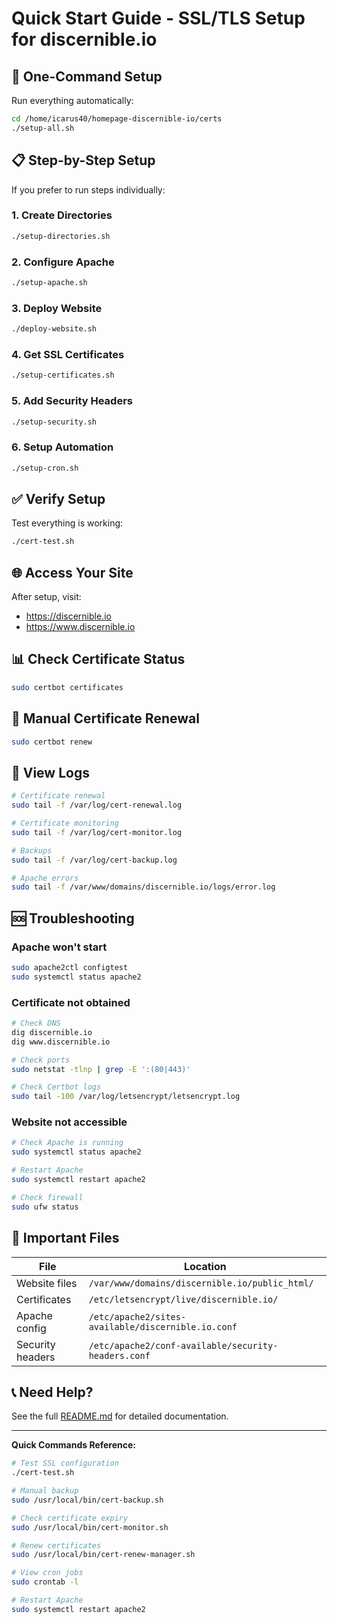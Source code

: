 # Quick Start Guide - SSL/TLS Setup for discernible.io

## 🚀 One-Command Setup

Run everything automatically:
```bash
cd /home/icarus40/homepage-discernible-io/certs
./setup-all.sh
```

## 📋 Step-by-Step Setup

If you prefer to run steps individually:

### 1. Create Directories
```bash
./setup-directories.sh
```

### 2. Configure Apache
```bash
./setup-apache.sh
```

### 3. Deploy Website
```bash
./deploy-website.sh
```

### 4. Get SSL Certificates
```bash
./setup-certificates.sh
```

### 5. Add Security Headers
```bash
./setup-security.sh
```

### 6. Setup Automation
```bash
./setup-cron.sh
```

## ✅ Verify Setup

Test everything is working:
```bash
./cert-test.sh
```

## 🌐 Access Your Site

After setup, visit:
- https://discernible.io
- https://www.discernible.io

## 📊 Check Certificate Status

```bash
sudo certbot certificates
```

## 🔄 Manual Certificate Renewal

```bash
sudo certbot renew
```

## 📝 View Logs

```bash
# Certificate renewal
sudo tail -f /var/log/cert-renewal.log

# Certificate monitoring
sudo tail -f /var/log/cert-monitor.log

# Backups
sudo tail -f /var/log/cert-backup.log

# Apache errors
sudo tail -f /var/www/domains/discernible.io/logs/error.log
```

## 🆘 Troubleshooting

### Apache won't start
```bash
sudo apache2ctl configtest
sudo systemctl status apache2
```

### Certificate not obtained
```bash
# Check DNS
dig discernible.io
dig www.discernible.io

# Check ports
sudo netstat -tlnp | grep -E ':(80|443)'

# Check Certbot logs
sudo tail -100 /var/log/letsencrypt/letsencrypt.log
```

### Website not accessible
```bash
# Check Apache is running
sudo systemctl status apache2

# Restart Apache
sudo systemctl restart apache2

# Check firewall
sudo ufw status
```

## 🔐 Important Files

| File | Location |
|------|----------|
| Website files | `/var/www/domains/discernible.io/public_html/` |
| Certificates | `/etc/letsencrypt/live/discernible.io/` |
| Apache config | `/etc/apache2/sites-available/discernible.io.conf` |
| Security headers | `/etc/apache2/conf-available/security-headers.conf` |

## 📞 Need Help?

See the full [README.md](README.md) for detailed documentation.

---

**Quick Commands Reference:**

```bash
# Test SSL configuration
./cert-test.sh

# Manual backup
sudo /usr/local/bin/cert-backup.sh

# Check certificate expiry
sudo /usr/local/bin/cert-monitor.sh

# Renew certificates
sudo /usr/local/bin/cert-renew-manager.sh

# View cron jobs
sudo crontab -l

# Restart Apache
sudo systemctl restart apache2
```
